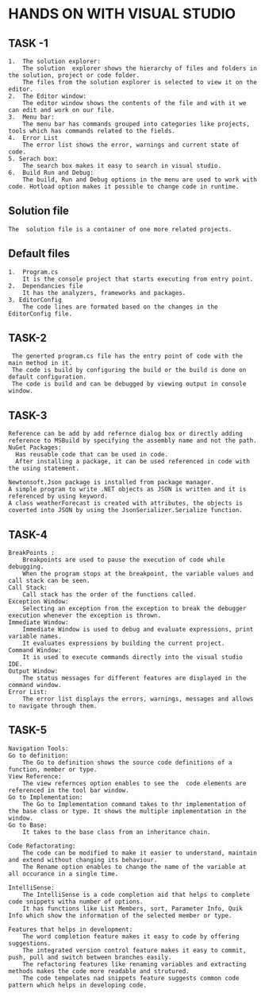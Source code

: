 # HANDS ON WITH VISUAL STUDIO
## TASK -1 
    1.  The solution explorer:
        The solution  explorer shows the hierarchy of files and folders in the solution, project or code folder.
        The files from the solution explorer is selected to view it on the editor.
    2.  The Editor window:
        The editor window shows the contents of the file and with it we can edit and work on our file.
    3.  Menu bar:
        The menu bar has commands grouped into categories like projects, tools which has commands related to the fields.
    4.  Error List
        The error list shows the error, warnings and current state of code.
    5. Serach box:
        The search box makes it easy to search in visual studio.
    6.  Build Run and Debug:
        The build, Run and Debug options in the menu are used to work with code. Hotload option makes it possible to change code in runtime.

## Solution file
    The  solution file is a container of one more related projects.
## Default files 
    1.  Program.cs
        It is the console project that starts executing from entry point.
    2.  Dependancies file 
        It has the analyzers, frameworks and packages.
    3. EditorConfig
        The code lines are formated based on the changes in the EditorConfig file.

## TASK-2
     The generted program.cs file has the entry point of code with the main method in it.
     The code is build by configuring the build or the build is done on default configuration.
     The code is build and can be debugged by viewing output in console window.

## TASK-3
    Reference can be add by add refernce dialog box or directly adding reference to MSBuild by specifying the assembly name and not the path.
    NuGet Packages:
      Has reusable code that can be used in code.
      After installing a package, it can be used referenced in code with the using statement.

    Newtonsoft.Json package is installed from package manager.
    A simple program to write .NET objects as JSON is written and it is referenced by using keyword.
    A class weatherForecast is created with attributes, the objects is coverted into JSON by using the JsonSerializer.Serialize function.
       
## TASK-4
    BreakPoints :
        Breakpoints are used to pause the execution of code while debugging.
        When the program stops at the breakpoint, the variable values and call stack can be seen.
    Call Stack:
        Call stack has the order of the functions called.
    Exception Window:
        Selecting an exception from the exception to break the debugger execution whenever the exception is thrown.
    Immediate Window:
        Immediate Window is used to debug and evaluate expressions, print variable names.
        It evaluates expressions by building the current project.
    Command Window:
        It is used to execute commands directly into the visual studio IDE.
    Output Window:
        The status messages for different features are displayed in the command window.
    Error List:
        The error list displays the errors, warnings, messages and allows to navigate through them.

## TASK-5
    Navigation Tools:
    Go to definition:
        The Go to definition shows the source code definitions of a function, member or type.
    View Reference:
        The view refernces option enables to see the  code elements are referenced in the tool bar window.
    Go to Implementation:
        The Go to Implementation command takes to thr implementation of the base class or type. It shows the multiple implementation in the window.
    Go to Base:
        It takes to the base class from an inheritance chain.

    Code Refactorating:
        The code can be modified to make it easier to understand, maintain and extend without changing its behaviour.
        The Rename option enables to change the name of the variable at all occurance in a single time.

    IntelliSense:
        The IntelliSense is a code completion aid that helps to complete code snippets witha number of options.
        It has functions like List Members, sort, Parameter Info, Quik Info which show the information of the selected member or type.

    Features that helps in development:
        The word completion feature makes it easy to code by offering suggestions.
        The integrated version control feature makes it easy to commit, push, pull and switch between branches easily.
        The refactoring features like renaming variables and extracting methods makes the code more readable and strutured.
        The code tempelates nad snippets feature suggests common code pattern which helps in developing code.



